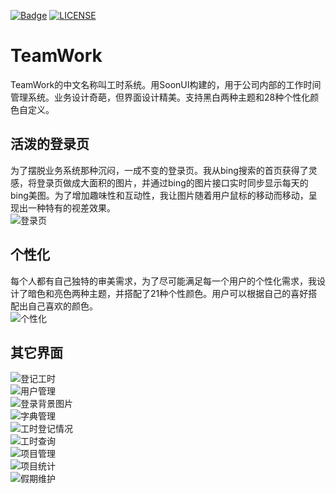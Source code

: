 [![Badge](https://img.shields.io/badge/link-996.icu-%23FF4D5B.svg?style=flat-square)](https://996.icu/#/zh_CN)
[![LICENSE](https://img.shields.io/badge/license-Anti%20996-blue.svg?style=flat-square)](https://github.com/996icu/996.ICU/blob/master/LICENSE) 
 
# TeamWork
TeamWork的中文名称叫工时系统。用SoonUI构建的，用于公司内部的工作时间管理系统。业务设计奇葩，但界面设计精美。支持黑白两种主题和28种个性化颜色自定义。
## 活泼的登录页
为了摆脱业务系统那种沉闷，一成不变的登录页。我从bing搜索的首页获得了灵感，将登录页做成大面积的图片，并通过bing的图片接口实时同步显示每天的bing美图。为了增加趣味性和互动性，我让图片随着用户鼠标的移动而移动，呈现出一种特有的视差效果。
<br />
![登录页](https://github.com/soonsoft/TeamWork/blob/master/Pictures/%E7%99%BB%E5%BD%95%E9%A1%B5%E9%9D%A2.png "登录页图片")
<br />
## 个性化
每个人都有自己独特的审美需求，为了尽可能满足每一个用户的个性化需求，我设计了暗色和亮色两种主题，并搭配了21种个性颜色。用户可以根据自己的喜好搭配出自己喜欢的颜色。
<br />
![个性化](https://github.com/soonsoft/TeamWork/blob/master/Pictures/%E7%94%A8%E6%88%B7%E8%AE%BE%E7%BD%AE.png "个性化图片")
<br />
## 其它界面
![登记工时](https://github.com/soonsoft/TeamWork/blob/master/Pictures/%E5%B7%A5%E6%97%B6%E7%99%BB%E8%AE%B0.png)
<br />
![用户管理](https://github.com/soonsoft/TeamWork/blob/master/Pictures/%E7%94%A8%E6%88%B7%E7%AE%A1%E7%90%86_%E4%BA%AE%E8%89%B2%E4%B8%BB%E9%A2%98.png)
<br />
![登录背景图片](https://github.com/soonsoft/TeamWork/blob/master/Pictures/%E7%99%BB%E5%BD%95%E8%83%8C%E6%99%AF%E5%9B%BE%E7%89%87%E7%AE%A1%E7%90%86.png)
<br />
![字典管理](https://github.com/soonsoft/TeamWork/blob/master/Pictures/%E5%AD%97%E5%85%B8%E7%AE%A1%E7%90%86.png)
<br />
![工时登记情况](https://github.com/soonsoft/TeamWork/blob/master/Pictures/%E5%B7%A5%E6%97%B6%E7%AD%89%E7%BA%A7%E6%83%85%E5%86%B5_%E4%BA%AE%E8%89%B2%E4%B8%BB%E9%A2%98.png)
<br />
![工时查询](https://github.com/soonsoft/TeamWork/blob/master/Pictures/%E5%B7%A5%E6%97%B6%E6%9F%A5%E8%AF%A2_%E4%BA%AE%E8%89%B2%E4%B8%BB%E9%A2%98.png)
<br />
![项目管理](https://github.com/soonsoft/TeamWork/blob/master/Pictures/%E9%A1%B9%E7%9B%AE%E7%AE%A1%E7%90%86.png)
<br />
![项目统计](https://github.com/soonsoft/TeamWork/blob/master/Pictures/%E9%A1%B9%E7%9B%AE%E7%BB%9F%E8%AE%A1.png)
<br />
![假期维护](https://github.com/soonsoft/TeamWork/blob/master/Pictures/%E5%81%87%E6%9C%9F%E7%BB%B4%E6%8A%A4.png)
